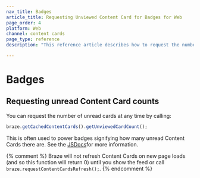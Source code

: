 ```yaml
---
nav_title: Badges
article_title: Requesting Unviewed Content Card for Badges for Web
page_order: 4
platform: Web
channel: content cards
page_type: reference
description: "This reference article describes how to request the number of unread Content Cards for your web application."

---
```


# Badges

## Requesting unread Content Card counts

You can request the number of unread cards at any time by calling:

``` javascript
braze.getCachedContentCards().getUnviewedCardCount();
```

This is often used to power badges signifying how many unread Content Cards there are. See the [JSDocs](https://js.appboycdn.com/web-sdk/latest/doc/ab.ContentCards.html#toc4)for more information.

{% comment %}
Braze will not refresh Content Cards on new page loads (and so this function will return 0) until you show the feed or call `braze.requestContentCardsRefresh();`.
{% endcomment %}
